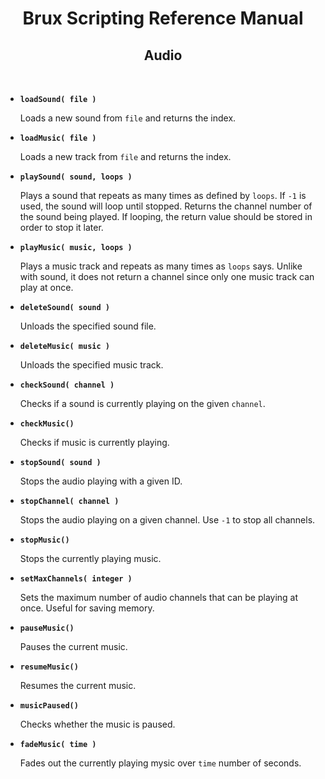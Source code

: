 # <center>**Brux Scripting Reference Manual**</center>
## <center>Audio</center>



&nbsp;

* <a name="loadsound"></a>**`loadSound( file )`**

  Loads a new sound from `file` and returns the index.

* <a name="loadmusic"></a>**`loadMusic( file )`**

  Loads a new track from `file` and returns the index.

* <a name="playsound"></a>**`playSound( sound, loops )`**

  Plays a sound that repeats as many times as defined by `loops`. If `-1` is used, the sound will loop until stopped. Returns the channel number of the sound being played. If looping, the return value should be stored in order to stop it later.

* <a name="playmusic"></a>**`playMusic( music, loops )`**

  Plays a music track and repeats as many times as `loops` says. Unlike with sound, it does not return a channel since only one music track can play at once.

* <a name="deletesound"></a>**`deleteSound( sound )`**

  Unloads the specified sound file.

* <a name="deletemusic"></a>**`deleteMusic( music )`**

  Unloads the specified music track.

* <a name="checksound"></a>**`checkSound( channel )`**

  Checks if a sound is currently playing on the given `channel`.

* <a name="checkmusic"></a>**`checkMusic()`**

  Checks if music is currently playing.

* <a name="stopsound"></a>**`stopSound( sound )`**

  Stops the audio playing with a given ID.

* <a name="stopchannel"></a>**`stopChannel( channel )`**

  Stops the audio playing on a given channel. Use `-1` to stop all channels.

* <a name="stopmusic"></a>**`stopMusic()`**

  Stops the currently playing music.

* <a name="setmaxchannels"></a>**`setMaxChannels( integer )`**

  Sets the maximum number of audio channels that can be playing at once. Useful for saving memory.

* <a name="pausemusic"></a>**`pauseMusic()`**

  Pauses the current music.

* <a name="resumemusic"></a>**`resumeMusic()`**

  Resumes the current music.

* <a name="musicpaused"></a>**`musicPaused()`**

  Checks whether the music is paused.

* <a name="fademusic"></a>**`fadeMusic( time )`**

  Fades out the currently playing mysic over `time` number of seconds.